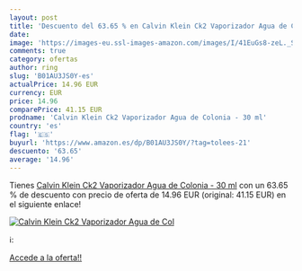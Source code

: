 ```yaml
---
layout: post
title: 'Descuento del 63.65 % en Calvin Klein Ck2 Vaporizador Agua de Col'
date: 
image: 'https://images-eu.ssl-images-amazon.com/images/I/41EuGs8-zeL._SL200_.jpg'
comments: true
category: ofertas
author: ring
slug: 'B01AU3JS0Y-es'
actualPrice: 14.96 EUR
currency: EUR
price: 14.96
comparePrice: 41.15 EUR
prodname: 'Calvin Klein Ck2 Vaporizador Agua de Colonia - 30 ml'
country: 'es'
flag: '🇪🇸'
buyurl: 'https://www.amazon.es/dp/B01AU3JS0Y/?tag=tolees-21'
descuento: '63.65'
average: '14.96'
---
```


Tienes [Calvin Klein Ck2 Vaporizador Agua de Colonia - 30 ml](https://www.amazon.es/dp/B01AU3JS0Y/?tag=tolees-21) con un 63.65 % de descuento con precio de oferta de 14.96 EUR (original: 41.15 EUR) en el siguiente enlace!

[![Calvin Klein Ck2 Vaporizador Agua de Col](https://images-eu.ssl-images-amazon.com/images/I/41EuGs8-zeL._SL200_.jpg)](https://www.amazon.es/dp/B01AU3JS0Y/?tag=tolees-21)

ℹ️:


[Accede a la oferta!!](https://www.amazon.es/dp/B01AU3JS0Y/?tag=tolees-21)
